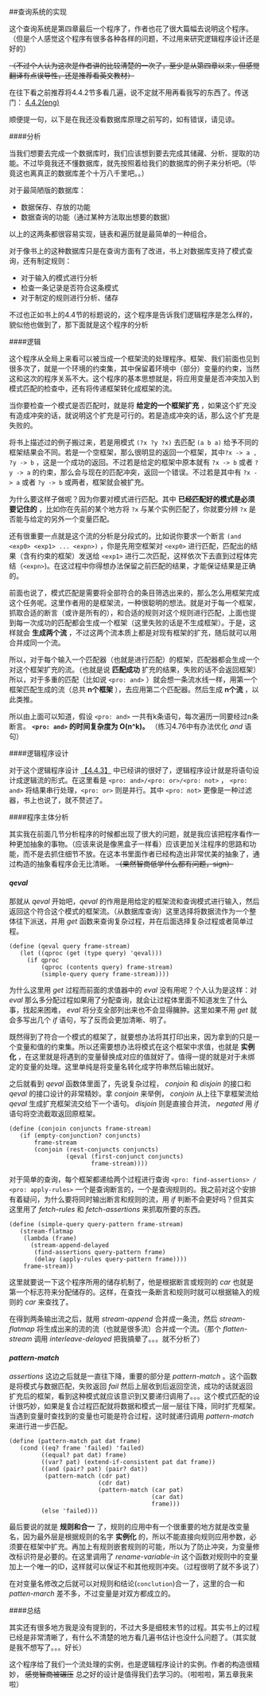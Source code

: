 ##查询系统的实现

这个查询系统是第四章最后一个程序了，作者也花了很大篇幅去说明这个程序。（但是个人感觉这个程序有很多各种各样的问题，不过用来研究逻辑程序设计还是好的）

~~（不过个人认为这次是作者讲的比较清楚的一次了，至少是从第四章以来，但感觉翻译有点误导性，还是推荐看英文教材）~~

在往下看之前推荐将4.4.2节多看几遍，说不定就不用再看我写的东西了。传送门： [4.4.2(eng)](https://mitpress.mit.edu/sicp/full-text/book/book-Z-H-29.html#%_sec_4.4.2)

顺便提一句，以下是在我还没看数据库原理之前写的，如有错误，请见谅。

####分析

当我们想要去完成一个数据库时，我们应该想到要去完成其储藏、分析、提取的功能。不过毕竟我还不懂数据库，就先按照着给我们的数据库的例子来分析吧。（毕竟这也离真正的数据库差个十万八千里吧。。）

对于最简陋版的数据库：

* 数据保存、存放的功能
* 数据查询的功能（通过某种方法取出想要的数据）

以上的这两条都很容易实现，链表和遍历就是最简单的一种组合。

对于像书上的这种数据库只是在查询方面有了改进，书上对数据库支持了模式查询，还有制定规则：

* 对于输入的模式进行分析
* 检查一条记录是否符合这条模式
* 对于制定的规则进行分析、储存

不过也正如书上的4.4节的标题说的，这个程序是告诉我们逻辑程序是怎么样的，貌似他也做到了，那下面就是这个程序的分析

####逻辑

这个程序从全局上来看可以被当成一个框架流的处理程序。框架、我们前面也见到很多次了，就是一个环境的约束集，其中保留着环境中（部分）变量的约束，当然这和这次的程序关系不大。这个程序的基本思想就是，将应用变量是否冲突加入到模式匹配的检查中，还有将传递框架转化成框架的流。

当你要检查一个模式是否匹配时，就是将 **给定的一个框架扩充** ，如果这个扩充没有造成冲突的话，就说明这个扩充是可行的。若是造成冲突的话，那么这个扩充是失败的。

将书上描述过的例子搬过来，若是用模式 `(?x ?y ?x)` 去匹配 `(a b a)` 给予不同的框架结果会不同。若是一个空框架，那么很明显的返回一个框架，其中` ?x -> a , ?y -> b ` ，这是一个成功的返回。不过若是给定的框架中原本就有 `?x -> b` 或者 `?y -> a` 的约束，那么会与现在的匹配冲突，返回一个错误。不过若是其中有 `?x -> a` 或者 `?y -> b` 或两者，框架就会被扩充。

为什么要这样子做呢？因为你要对模式进行匹配。其中 **已经匹配好的模式是必须要记住的** ，比如你在先前的某个地方将 `?x` 与某个实例匹配了，你就要分辨 `?x` 是否能与给定的另外一个变量匹配。

还有很重要一点就是这个流的分析是分段式的。比如说你要求一个断言 `(and <exp0> <exp1> ... <expn>)` ，你是先用空框架对 `<exp0>` 进行匹配，匹配出的结果（含有约束的框架）发送给 `<exp1>` 进行二次匹配，这样依次下去直到过程体完结（`<expn>`)。在这过程中你得想办法保留之前匹配的结果，才能保证结果是正确的。

前面也说了，模式匹配是需要将全部符合的条目筛选出来的，那么怎么用框架完成这个任务呢。这里作者用的是框架流，一种很聪明的想法。就是对于每一个框架，抓取合适的断言（或许是所有的），和合适的规则对这个规则进行匹配，上面也提到每一次成功的匹配都会生成一个框架（这里失败的话是不生成框架）。于是，这样就会 **生成两个流** ，不过这两个流本质上都是对现有框架的扩充，随后就可以用合并成同一个流。

所以，对于每个输入一个匹配器（也就是进行匹配）的框架，匹配器都会生成一个对这个框架扩充的流。（也就是说 **匹配成功** 扩充的结果，失败的话不会返回框架）所以，对于多重的匹配（比如说 `<pro: and>` ）就会想一条流水线一样，用第一个框架匹配生成的流（总共 **n个框架** ），去应用第二个匹配器。然后生成 **n个流** ，以此类推。

所以由上面可以知道，假设 `<pro: and>` 一共有k条语句，每次遍历一同要经过n条断言。  **`<pro: and>` 的时间复杂度为 O(n^k)。** （练习4.76中有办法优化 *and* 语句）

####逻辑程序设计

对于这个逻辑程序设计 [【4.4.3】](https://mitpress.mit.edu/sicp/full-text/book/book-Z-H-29.html#%_sec_4.4.3) 中已经讲的很好了，逻辑程序设计就是将语句设计成逻辑流的形式。在这里看是 `<pro: and>/<pro: or>/<pro: not>` ， `<pro: and>` 将结果串行处理，`<pro: or>` 则是并行。其中 `<pro: not>` 更像是一种过滤器，书上也说了，就不赘述了。

####程序主体分析

其实我在前面几节分析程序的时候都出现了很大的问题，就是我应该把程序看作一种更加抽象的事物。（应该来说是像黑盒子一样看）应该更加关注程序的思路和功能，而不是去抓住细节不放。在这本书里面作者已经构造出非常优美的抽象了，通过构造的抽象看程序会无比清晰。 ~~（果然智商低学什么都有问题，sign）~~

#### *qeval*

那就从 *qeval* 开始吧，*qeval* 的作用是用给定的框架流和查询模式进行输入，然后返回这个符合这个模式的框架流。（从数据库查询）这里选择将数据流作为一个整体往下派送，并用 *get* 函数来查询复杂过程，并在后面选择复杂过程或者简单过程。
	
	(define (qeval query frame-stream)
	   (let ((qproc (get (type query) 'qeval)))
	     (if qproc
	         (qproc (contents query) frame-stream)
	         (simple-query query frame-stream))))

为什么这里用 *get* 过程而前面的求值器中的 *eval* 没有用呢？个人认为是这样：对 *eval* 那么多分配过程如果用了分配查询，就会让过程体里面不知道发生了什么事，找起来困难， *eval* 将分支全部列出来也不会显得臃肿。这里如果不用 *get* 就会多写出几个 *if* 语句，写了反而会更加清晰、明了。

既然得到了符合一个模式的框架了，就要想办法将其打印出来，因为拿到的只是一个变量和值的约束集。所以还需要想办法将模式在这个框架中求值，也就是 **实例化** ，在这里就是将遇到的变量替换成对应的值就好了。值得一提的就是对于未绑定的变量的处理。这里单纯是将变量名转化成字符串然后输出就好。

之后就看到 *qeval* 函数体里面了，先说复杂过程， *conjoin* 和 *disjoin* 的接口和 *qeval* 的接口设计的非常精妙。拿 *conjoin* 来举例， *conjoin* 从上往下拿框架流给 *qeval* 生成扩充框架流交给下一个语句。 *disjoin* 则是直接合并流， *negated* 用 *if* 语句将空流截取返回原框架。

	(define (conjoin conjuncts frame-stream)
	   (if (empty-conjunction? conjuncts)
	       frame-stream
	       (conjoin (rest-conjuncts conjuncts)
	                (qeval (first-conjunct conjuncts)
	                       frame-stream))))

对于简单的查询，每个框架都递给两个过程进行查询 `<pro: find-assertions> / <pro: apply-rules>` 一个是查询断言的，一个是查询规则的。我之前对这个安排有着疑问，为什么要将同时输出断言和规则的流，用 *if* 判断不会更好吗？但其实这里用了 *fetch-rules* 和 *fetch-assertions* 来抓取所要的东西。

	(define (simple-query query-pattern frame-stream)
	   (stream-flatmap
	    (lambda (frame)
	      (stream-append-delayed
	       (find-assertions query-pattern frame)
	       (delay (apply-rules query-pattern frame))))
	    frame-stream))

这里就要说一下这个程序所用的储存机制了，他是根据断言或规则的 *car* 也就是第一个标志符来分配储存的。这样，在查找一条断言和规则时就可以根据输入的规则的 *car* 来查找了。

在得到两条输出流之后，就用 *stream-append* 合并成一条流，然后 *stream-flatmap* 将生成出来的流的流（也就是很多流）合并成一个流。（那个 *flatten-stream* 调用 *interleave-delayed* 把我搞晕了。。。就不分析了）

#### *pattern-match*

*assertions* 这边之后就是一直往下降，重要的部分是 *pattern-match* 。这个函数是将模式与数据匹配，失败返回 *fail* 然后上层收到后返回空流，成功的话就返回扩充后的框架，看到这种模式就应该意识到又要递归调用了。。。这个模式匹配的设计很巧妙，如果是复合过程匹配就将数据和模式一层一层往下降，同时扩充框架。当遇到变量时查找到的变量也可能是符合过程，这时就递归调用 *pattern-match* 来进行进一步匹配。

	(define (pattern-match pat dat frame)
	   (cond ((eq? frame 'failed) 'failed)
	         ((equal? pat dat) frame)
	         ((var? pat) (extend-if-consistent pat dat frame))
	         ((and (pair? pat) (pair? dat))
	          (pattern-match (cdr pat)
	                         (cdr dat)
	                         (pattern-match (car pat)
	                                        (car dat)
	                                        frame)))
	         (else 'failed)))

最后要说的就是 **规则和合一** 了，规则的应用中有一个很重要的地方就是改变量名，因为最外层是根据规则的名字 **实例化** 的，所以不能直接向规则应用参数，必须要在框架中扩充。再加上有规则嵌套规则的可能，所以为了防止冲突，为变量修改标识符是必要的。在这里调用了 *rename-variable-in* 这个函数对规则中的变量加上一个唯一的ID，这样就可以保证不和其他规则冲突。（过程很明了就不多说了）

在对变量名修改之后就可以对规则和结论(`conclution`)合一了，这里的合一和 *patten-march* 差不多，不过变量是对双方都成立的。

####总结

其实还有很多地方我是没有提到的，不过大多是细枝末节的过程。其实书上的过程已经是非常清晰了，有什么不清楚的地方看几遍书估计也没什么问题了。（其实就是我不想写了。。。好长）

这个程序给了我们一个流处理的实例，也是逻辑程序设计的实例。作者的构造很精妙， ~~感觉智商被碾压~~ 总之好的设计是值得我们去学习的。（啦啦啦，第五章我来啦）
